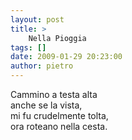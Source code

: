 ```yaml
---
layout: post
title: >
    Nella Pioggia
tags: []
date: 2009-01-29 20:23:00
author: pietro
---
```

Cammino a testa alta<br/>anche se la vista,<br/>mi fu crudelmente tolta,<br/>ora roteano nella cesta.
